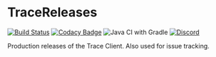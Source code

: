 # TraceReleases
[![Build Status](https://travis-ci.com/TraceMC/Trace.svg?token=Jj9z8qwLGqVfptknFVCQ&branch=master)](https://travis-ci.com/TraceMC/Trace)
[![Codacy Badge](https://app.codacy.com/project/badge/Grade/a4612f9fa29c4065afb72f1fa15333ae)](https://www.codacy.com?utm_source=gitlab.com&amp;utm_medium=referral&amp;utm_content=Tom_The_Geek/trace&amp;utm_campaign=Badge_Grade)
![Java CI with Gradle](https://github.com/TraceMC/Trace/workflows/Java%20CI%20with%20Gradle/badge.svg)
[![Discord](https://img.shields.io/discord/715230673081729085)](https://discord.gg/23KnCvq)

Production releases of the Trace Client. Also used for issue tracking.
